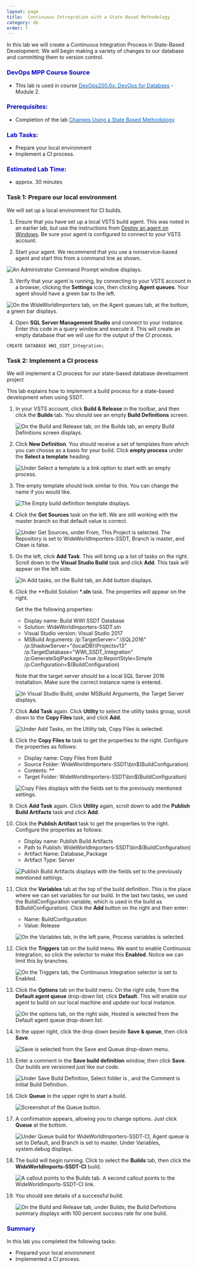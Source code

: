 ```yaml
---
layout: page
title:  Continuous Intregration with a State Based Methodology
category: db
order: 7
---
```



In this lab we will create a Continuous Integration Process in State-Based Development. We will begin making a variety of changes to our database and committing them to version control.


<h3><span style="color: #0000CD;">DevOps MPP Course Source </span></h3>

- This lab is used in course <a href="https://www.edx.org/course/devops-databases-microsoft-devops200-6x-0" target="_blank"><span style="color: #0066cc;" color="#0066cc">DevOps200.6x: DevOps for Databses</span></a> - Module 2.



<h3><span style="color: #0000CD;">Prerequisites:</span></h3>

- Completion of the lab <a href="http://microsoft.github.io/PartsUnlimited/db/200.6x-Database-StateBasedChanged.html" target="_blank"><span style="color: #0066cc;" color="#0066cc">Changes Using a State Based Methodology </span></a>


<h3><span style="color: #0000CD;">Lab Tasks: </span></h3>


- Prepare your local environment
- Implement a CI process.




<h3><span style="color: #0000CD;">Estimated Lab Time:</span></h3>

- approx. 30 minutes  



### Task 1: Prepare our local environment

We will set up a local environment for CI builds.

1. Ensure that you have set up a local VSTS build agent. This was noted in an earlier lab, but use the instructions from [Deploy an agent on Windows](https://www.visualstudio.com/en-us/docs/build/actions/agents/v2-windows). Be sure your agent is configured to connect to your VSTS account.

2. Start your agent. We recommend that you use a nonservice-based agent and start this from a command line as shown.

  ![An Administrator Command Prompt window displays.](..\assets\ciwithstatebaseddev-jan2018\Lab2.3_Image1.jpg)

3. Verify that your agent is running, by connecting to your VSTS account in a browser, clicking the **Settings** icon, then clicking **Agent queues**. Your agent should have a green bar to the left.

  ![On the WideWorldImporters tab, on the Agent queues tab, at the bottom, a green bar displays.](..\assets\ciwithstatebaseddev-jan2018\Lab2.3_Image2.jpg)

4. Open **SQL Server Management Studio** and connect to your instance. Enter this code in a query window and execute it. This will create an empty database that we will use for the output of the CI process.

  ```
  CREATE DATABASE WWI_SSDT_Integration;
  ```

### Task 2: Implement a CI process

We will implement a CI process for our state-based database development project

This lab explains how to implement a build process for a state-based development when using SSDT. 

1. In your VSTS account, click **Build & Release** in the toolbar, and then click the **Builds** tab. You should see an empty **Build Definitions** screen.

    ![On the Build and Release tab, on the Builds tab, an empty Build Definitions screen displays.](..\assets\ciwithstatebaseddev-jan2018\Lab2.3_Image3.jpg)

2. Click **New Definition**. You should receive a set of templates from which you can choose as a basis for your build. Click **empty process** under the **Select a template** heading.

    ![Under Select a template is a link option to start with an empty process.](..\assets\ciwithstatebaseddev-jan2018\Lab2.3_Image4.jpg)

3. The empty template should look similar to this. You can change the name if you would like.

    ![The Empty build definition template displays. ](..\assets\ciwithstatebaseddev-jan2018\Lab2.3_Image5.jpg)

4. Click the **Get Sources** task on the left. We are still working with the master branch so that default value is correct.

    ![Under Get Sources, under From, This Project is selected. The Repository is set to WideWorldImporters-SSDT, Branch is master, and Clean is false.](..\assets\ciwithstatebaseddev-jan2018\Lab2.3_Image6.jpg)

5. On the left, click **Add Task**. This will bring up a list of tasks on the right. Scroll down to the **Visual Studio Build** task and click **Add**. This task will appear on the left side.

    ![In Add tasks, on the Build tab, an Add button displays.](..\assets\ciwithstatebaseddev-jan2018\Lab2.3_Image7.jpg)

6. Click the **Build Solution **\*.sln** task. The properties will appear on the right. 

    Set the the following properties:

    * Display name: Build WWI SSDT Database
    * Solution: WideWorldImporters-SSDT.sln
    * Visual Studio version: Visual Studio 2017
    * MSBuild Arguments: /p:TargetServer=".\SQL2016" /p:ShadowServer="(localDB)\Projectsv13" /p:TargetDatabase="WWI_SSDT_Integration" /p:GenerateSqlPackage=True /p:ReportStyle=Simple
      /p:Configuration=$(BuildConfiguration)

    Note that the target server should be a local SQL Server 2016 installation. Make sure the correct instance name is entered.

    ![In Visual Studio Build, under MSBuild Arguments, the Target Server displays.](..\assets\ciwithstatebaseddev-jan2018\Lab2.3_Image8.jpg)

7. Click **Add Task** again. Click **Utility** to select the utility tasks group, scroll down to the **Copy Files** task, and click **Add**.

    ![Under Add Tasks, on the Utility tab, Copy Files is selected.](..\assets\ciwithstatebaseddev-jan2018\Lab2.3_Image9.jpg)

8. Click the **Copy Files to** task to get the properties to the right. Configure the properties as follows:

    * Display name: Copy Files from Build
    * Source Folder: WideWorldImporters-SSDT\bin\$(BuildConfiguration)
    * Contents: **
    * Target Folder: WideWorldImporters-SSDT\bin\$(BuildConfiguration)

    ![Copy Files displays with the fields set to the previously mentioned settings.](..\assets\ciwithstatebaseddev-jan2018\Lab2.3_Image10.jpg)

9. Click **Add Task** again. Click **Utility** again, scroll down to add the **Publish Build Artifacts** task and click **Add**.

10. Click the **Publish Artifact** task to get the properties to the right. Configure the properties as follows:

    * Display name: Publish Build Artifacts
    * Path to Publish: WideWorldImporters-SSDT\bin\$(BuildConfiguration)
    * Artifact Name: Database_Package
    * Artifact Type: Server

    ![Publish Build Artifacts displays with the fields set to the previously mentioned settings.](..\assets\ciwithstatebaseddev-jan2018\Lab2.3_Image11.jpg)

11. Click the **Variables** tab at the top of the build definition. This is the place where we can set variables for our build. In the last two tasks, we used the BuildConfiguration variable, which is used in the build as $(BuildConfiguration). Click the **Add** button on the right and then enter:

    * Name: BuildConfiguration
    * Value: Release

    ![On the Variables tab, in the left pane, Process variables is selected.](..\assets\ciwithstatebaseddev-jan2018\Lab2.3_Image12.jpg)

12. Click the **Triggers** tab on the build menu. We want to enable Continuous Integration, so click the selector to make this **Enabled**. Notice we can limit this by branches.

    ![On the Triggers tab, the Continuous Integration selector is set to Enabled.](..\assets\ciwithstatebaseddev-jan2018\Lab2.3_Image13.jpg)

13. Click the **Options** tab on the build menu. On the right side, from the **Default agent queue** drop-down list, click **Default**. This will enable our agent to build on our local machine and update our local instance.

    ![On the options tab, on the right side, Hosted is selected from the Default agent queue drop-down list.](..\assets\ciwithstatebaseddev-jan2018\Lab2.3_Image14.jpg)

14. In the upper right, click the drop down beside **Save & queue**, then click **Save**.

    ![Save is selected from the Save and Queue drop-down menu.](..\assets\ciwithstatebaseddev-jan2018\Lab2.3_Image15.jpg)

15. Enter a comment in the **Save build definition** window, then click **Save**. Our builds are versioned just like our code.

    ![Under Save Build Definition, Select folder is \, and the Comment is Initial Build Definition.](..\assets\ciwithstatebaseddev-jan2018\Lab2.3_Image16.jpg)

16. Click **Queue** in the upper right to start a build.

    ![Screenshot of the Queue button.](..\assets\ciwithstatebaseddev-jan2018\Lab2.3_Image17.jpg)

17. A confirmation appears, allowing you to change options. Just click **Queue** at the bottom.

    ![Under Queue build for WideWorldImporters-SSDT-CI, Agent queue is set to Default, and Branch is set to master. Under Variables, system.debug displays.](..\assets\ciwithstatebaseddev-jan2018\Lab2.3_Image18.jpg)

18. The build will begin running. Click to select the **Builds** tab, then click the **WideWorldImports-SSDT-CI** build.

    ![A callout points to the Builds tab. A second callout points to the WideWorldImports-SSDT-CI link.](..\assets\ciwithstatebaseddev-jan2018\Lab2.3_Image19.jpg)

19. You should see details of a successful build.

    ![On the Build and Release tab, under Builds, the Build Definitions summary displays with 100 percent success rate for one build.](..\assets\ciwithstatebaseddev-jan2018\Lab2.3_Image20.jpg)


<h3><span style="color: #0000CD;"> Summary</span></h3>

In this lab you completed the following tasks:
- Prepared your local environment
- Implemented a CI process.
